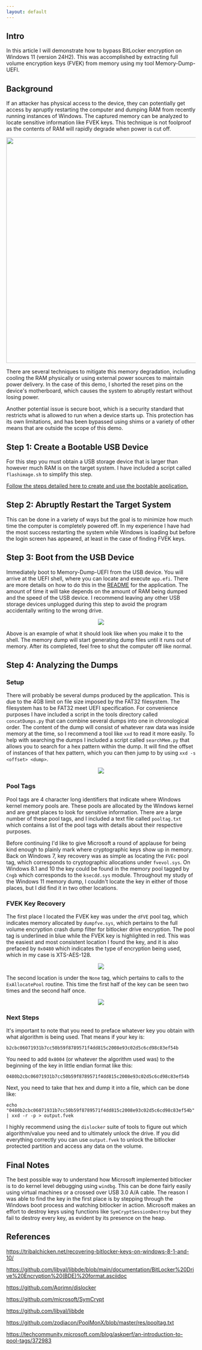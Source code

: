 ```yaml
---
layout: default
---
```


## Intro

In this article I will demonstrate how to bypass BitLocker encryption on Windows 11 (version 24H2).
This was accomplished by extracting full volume encryption keys (FVEK) from memory using my tool Memory-Dump-UEFI. 

## Background

If an attacker has physical access to the device, they can potentially get access by 
apruptly restarting the computer and dumping RAM from recently running instances of Windows. The captured
memory can be analyzed to locate sensitive information like FVEK keys.
This technique is not foolproof as the contents of RAM will rapidly degrade when power is cut off. 

<p align="center">
	<img src="images/image0.png" width=600/>
</p>

There are several techniques to mitigate this memory degradation, including cooling the RAM physically or using
external power sources to maintain power delivery. In the case of this demo, I shorted the reset pins on the device's
motherboard, which causes the system to abruptly restart without losing power. 

Another potential issue is secure boot, which is a security standard that restricts what is allowed to run when
a device starts up. This protection has its own limitations, and has been bypassed using shims or a variety 
of other means that are outside the scope of this demo. 

## Step 1: Create a Bootable USB Device

For this step you must obtain a USB storage device that is larger than however much RAM is on
the target system. I have included a script called `flashimage.sh` to simplify this step.

[Follow the steps detailed here to create and use the bootable application.](https://github.com/NoInitRD/MemoryDumpUEFI)

## Step 2: Abruptly Restart the Target System

This can be done in a variety of ways but the goal is to minimize how much time the computer is completely powered off.
In my experience I have had the most success restarting the system while Windows is loading but before the login
screen has appeared, at least in the case of finding FVEK keys. 

## Step 3: Boot from the USB Device 

Immediately boot to Memory-Dump-UEFI from the USB device. You will arrive at the UEFI shell, where you can locate
and execute `app.efi`. There are more details on how to do this in the [README](https://github.com/NoInitRD/Memory-Dump-UEFI/blob/d04feef409313f2ec3d314cb4d642e2ee0da9930/README.md)
for the application. The amount of time it will take depends on the amount of RAM being dumped and the speed of
the USB device. I recommend leaving any other USB storage devices unplugged during this step to avoid the 
program accidentally writing to the wrong drive. 

<p align="center">
	<img src="images/image1.png"/>
</p>

Above is an example of what it should look like when you make it to the shell. The memory dump will start generating
dump files until it runs out of memory. After its completed, feel free to shut the computer off like normal. 

## Step 4: Analyzing the Dumps

### Setup

There will probably be several dumps produced by the application. This is due to the 4GB limit on file size
imposed by the FAT32 filesystem. The filesystem has to be FAT32 meet UEFI specification. For 
convenience purposes I have included a script in the tools directory called `concatDumps.py` 
that can combine several dumps into one in chronological order. The content of the dump will consist 
of whatever raw data was inside memory at the time, so I recommend a tool like `xxd` to read it more easily.
To help with searching the dumps I included a script called `searchMem.py` that allows you to search for a
hex pattern within the dump. It will find the offset of instances of that hex pattern, which you can then jump
to by using `xxd -s <offset> <dump>`.

<p align="center">
	<img src="images/image2.png"/>
</p> 

### Pool Tags

Pool tags are 4 character long identifiers that indicate where Windows kernel memory pools are. These pools 
are allocated by the Windows kernel and are great places to look for sensitive information. There are a large
number of these pool tags, and I included a text file called `pooltag.txt` which contains a list
of the pool tags with details about their respective purposes. 

Before continuing I'd like to give Microsoft a round of applause for being kind enough to plainly mark where
cryptographic keys show up in memory.
Back on Windows 7, key recovery was as simple as locating the `FVEc` pool tag, which corresponds to cryptographic
allocations under `fvevol.sys`. On Windows 8.1 and 10 the key could be found in the memory pool tagged by 
`Cngb` which corresponds to the `ksecdd.sys` module. Throughout my study of the Windows 11 memory dump, I couldn't
locate the key in either of those places, but I did find it in two other locations.

### FVEK Key Recovery

The first place I located the FVEK key was under the `dFVE` pool tag, which indicates memory allocated by 
`dumpfve.sys`, which pertains to the full volume encryption crash dump filter for bitlocker drive encryption.
The pool tag is underlined in blue while the FVEK key is highlighted in red. This was the easiest and most 
consistent location I found the key, and it is also prefaced by `0x0480` which indicates the type of encryption
being used, which in my case is XTS-AES-128.

<p align="center">
	<img src="images/image3.png"/>
</p>

The second location is under the `None` tag, which pertains to calls to the `ExAllocatePool` routine. This time
the first half of the key can be seen two times and the second half once. 

<p align="center">
	<img src="images/image4.png"/>
</p>

### Next Steps

It's important to note that you need to preface 
whatever key you obtain with what algorithm is being used. That means if your key is:

`b2cbc06071931b7cc50b59f8789571f4dd815c2008e93c02d5c6cd98c83ef54b`

You need to add `0x8004` (or whatever the algorithm used was) to the beginning of the key in little endian format
like this:

`0480b2cbc06071931b7cc50b59f8789571f4dd815c2008e93c02d5c6cd98c83ef54b`

Next, you need to take that hex and dump it into a file, which can be done like:

`echo "0480b2cbc06071931b7cc50b59f8789571f4dd815c2008e93c02d5c6cd98c83ef54b" | xxd -r -p > output.fvek`

I highly recommend using the `dislocker` suite of tools to figure out which algorithm/value you
need and to ultimately unlock the drive. If you did everything correctly you can use `output.fvek` to unlock
the bitlocker protected partition and access any data on the volume.

## Final Notes

The best possible way to understand how Microsoft implemented bitlocker is to do kernel level debugging using
`windbg`. This can be done fairly easily using virtual machines or a crossed over USB 3.0 A/A cable. The reason I was
able to find the key in the first place is by stepping through the Windows boot process and watching bitlocker
in action. Microsoft makes an effort to destroy keys using functions like `SymCryptSessionDestroy` but they 
fail to destroy every key, as evident by its presence on the heap. 

## References

<https://tribalchicken.net/recovering-bitlocker-keys-on-windows-8-1-and-10/>

<https://github.com/libyal/libbde/blob/main/documentation/BitLocker%20Drive%20Encryption%20(BDE)%20format.asciidoc>

<https://github.com/Aorimn/dislocker>

<https://github.com/microsoft/SymCrypt>

<https://github.com/libyal/libbde>

<https://github.com/zodiacon/PoolMonX/blob/master/res/pooltag.txt>

<https://techcommunity.microsoft.com/blog/askperf/an-introduction-to-pool-tags/372983>
